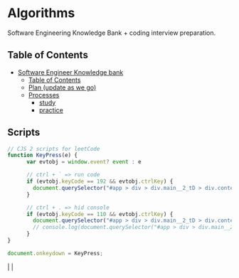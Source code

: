 # Algorithms

Software Engineering Knowledge Bank + coding interview preparation.

## Table of Contents

- [Software Engineer Knowledge bank](#software-engineer-knowledge-bank)
  - [Table of Contents](#table-of-contents)
  - [Plan (update as we go)](#plan-update-as-we-go)
  - [Processes](#processes)
    - [study](#study)
    - [practice](#practice)

## Scripts

```JavaScript
// CJS 2 scripts for leetCode
function KeyPress(e) {
      var evtobj = window.event? event : e

      // ctrl + ` => run code
      if (evtobj.keyCode == 192 && evtobj.ctrlKey) {
        document.querySelector("#app > div > div.main__2_tD > div.content__3fR6 > div > div.editor-wrapper__1ru6 > div > div.container__2WTi > div.action__38Xc > button.runcode__1EDI.css-y98m8o-sm").click();
      }

      // ctrl + . => hid console
      if (evtobj.keyCode == 110 && evtobj.ctrlKey) {
        document.querySelector("#app > div > div.main__2_tD > div.content__3fR6 > div > div.editor-wrapper__1ru6 > div > div.result__1UhQ > div:nth-child(2) > div > div.icon-wrapper__2q8n.close-icon__3nBt").click();
        // console.log(document.querySelector("#app > div > div.main__2_tD > div.content__3fR6 > div > div.editor-wrapper__1ru6 > div > div.container__2WTi > div.action__38Xc > button.runcode__1EDI.css-y98m8o-sm") !== undefined);
      }
}

document.onkeydown = KeyPress;
```

<!-- ## Plan (update as we go)

1. Sorting
   1. study
      1. quickSort
         1. ![quickSort](/resources/images/quickSort.png "quickSort")
      2. mergeSort
         1. ![mSort](/resources/images/mSort.png "mergeSort")
      3. heapSort
         1. ![heapSort](/resources/images/heapSort.png "heapSort")
   2. practice
      1. q1: nutsAndBolts
         1. ![nutsAndBolts](resources/images/nutsAndBolts.png "nutsAndBolts")
      2. q2: mergeKSortedArrays
         1. ![mergeKSortedArrays](resources/images/mergeKSortedArrays.png "mergeKSortedArrays")
      3. q3: topK
         1. ![topK](resources/images/topK.png "topK")
      4. q4: 3sum
         1.
2. Recursion
3. Trees
4. ...
5. ...
6. ... -->

<!-- ## Processes

### study

| time | task             |
| ---: | ---------------- |
|   10 | get + understand |
|   10 | discuss-1        |
|   10 | discuss-2        | --> |

<!-- ### practice

| time | task    |
| ---: | ------- |
|   15 | try     |
|  ... | discuss |
|  ... | ...     | --> |
